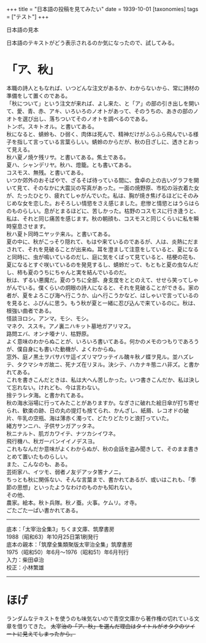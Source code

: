 +++
title = "日本語の投稿を見てみたい"
date = 1939-10-01
[taxonomies]
tags = ["テスト"]
+++

日本語の見本

<!-- more -->

日本語のテキストがどう表示されるのか気になったので、試してみる。   

# 「ア、秋」
本職の詩人ともなれば、いつどんな注文があるか、わからないから、常に詩材の準備をして置くのである。  
「秋について」という注文が来れば、よし来た、と「ア」の部の引き出しを開いて、愛、青、赤、アキ、いろいろのノオトがあって、そのうちの、あきの部のノオトを選び出し、落ちついてそのノオトを調べるのである。  
トンボ。スキトオル。と書いてある。  
秋になると、蜻蛉も、ひ弱く、肉体は死んで、精神だけがふらふら飛んでいる様子を指して言っている言葉らしい。蜻蛉のからだが、秋の日ざしに、透きとおって見える。  
秋ハ夏ノ焼ケ残リサ。と書いてある。焦土である。  
夏ハ、シャンデリヤ。秋ハ、燈籠。とも書いてある。  
コスモス、無残。と書いてある。  
いつか郊外のおそばやで、ざるそば待っている間に、食卓の上の古いグラフを開いて見て、そのなかに大震災の写真があった。一面の焼野原、市松の浴衣着た女が、たったひとり、疲れてしゃがんでいた。私は、胸が焼き焦げるほどにそのみじめな女を恋した。おそろしい情慾をさえ感じました。悲惨と情慾とはうらはらのものらしい。息がとまるほどに、苦しかった。枯野のコスモスに行き逢うと、私は、それと同じ痛苦を感じます。秋の朝顔も、コスモスと同じくらいに私を瞬時窒息させます。  
秋ハ夏ト同時ニヤッテ来ル。と書いてある。  
夏の中に、秋がこっそり隠れて、もはや来ているのであるが、人は、炎熱にだまされて、それを見破ることが出来ぬ。耳を澄まして注意をしていると、夏になると同時に、虫が鳴いているのだし、庭に気をくばって見ていると、桔梗の花も、夏になるとすぐ咲いているのを発見するし、蜻蛉だって、もともと夏の虫なんだし、柿も夏のうちにちゃんと実を結んでいるのだ。  
秋は、ずるい悪魔だ。夏のうちに全部、身支度をととのえて、せせら笑ってしゃがんでいる。僕くらいの炯眼の詩人になると、それを見破ることができる。家の者が、夏をよろこび海へ行こうか、山へ行こうかなど、はしゃいで言っているのを見ると、ふびんに思う。もう秋が夏と一緒に忍び込んで来ているのに。秋は、根強い曲者である。  
怪談ヨロシ。アンマ。モシ、モシ。  
マネク、ススキ。アノ裏ニハキット墓地ガアリマス。  
路問エバ、オンナ唖ナリ、枯野原。  
よく意味のわからぬことが、いろいろ書いてある。何かのメモのつもりであろうが、僕自身にも書いた動機が、よくわからぬ。  
窓外、庭ノ黒土ヲバサバサ這イズリマワッテイル醜キ秋ノ蝶ヲ見ル。並ハズレテ、タクマシキガ故ニ、死ナズ在リヌル。決シテ、ハカナキ態ニハ非ズ。と書かれてある。  
これを書きこんだときは、私は大へん苦しかった。いつ書きこんだか、私は決して忘れない。けれども、今は言わない。  
捨テラレタ海。と書かれてある。  
秋の海水浴場に行ってみたことがありますか。なぎさに破れた絵日傘が打ち寄せられ、歓楽の跡、日の丸の提灯も捨てられ、かんざし、紙屑、レコオドの破片、牛乳の空瓶、海は薄赤く濁って、どたりどたりと浪打っていた。  
緒方サンニハ、子供サンガアッタネ。  
秋ニナルト、肌ガカワイテ、ナツカシイワネ。  
飛行機ハ、秋ガ一バンイイノデスヨ。  
これもなんだか意味がよくわからぬが、秋の会話を盗み聞きして、そのまま書きとめて置いたものらしい。  
また、こんなのも、ある。  
芸術家ハ、イツモ、弱者ノ友デアッタ筈ナノニ。  
ちっとも秋に関係ない、そんな言葉まで、書かれてあるが、或いはこれも、「季節の思想」といったようなわけのものかも知れない。  
その他、  
農家。絵本。秋ト兵隊。秋ノ蚕。火事。ケムリ。オ寺。  
ごたごた一ぱい書かれてある。  

---  

底本：「太宰治全集3」ちくま文庫、筑摩書房  
1988（昭和63）年10月25日第1刷発行  
底本の親本：「筑摩全集類聚版太宰治全集」筑摩書房  
1975（昭和50）年6月～1976（昭和51）年6月刊行  
入力：柴田卓治  
校正：小林繁雄  

---


# ほげ
ランダムなテキストを使うのも味気ないので青空文庫から著作権の切れている文章を借りてきた。
~~太宰治の「ア、秋」を選んだ理由はタイトルがオタクのツイートに見えてしまったから。~~

